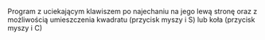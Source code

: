 Program z uciekającym klawiszem po najechaniu na jego lewą stronę oraz z możliwością umieszczenia kwadratu (przycisk myszy i S) lub koła (przycisk myszy i C)
